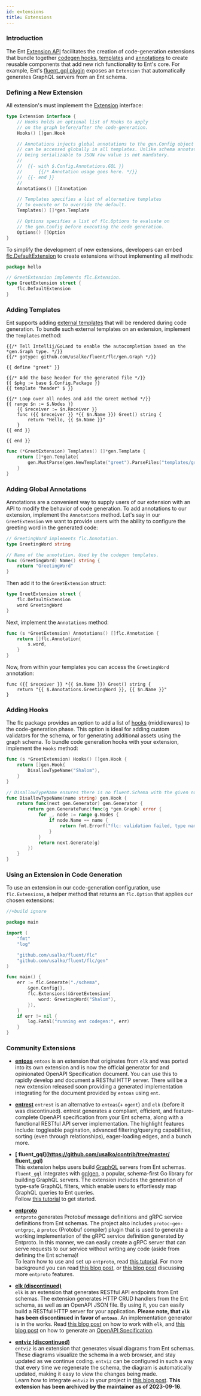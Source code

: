 ```yaml
---
id: extensions
title: Extensions
---
```


### Introduction

The Ent [Extension API](https://pkg.go.dev/github.com/usalko/fluent/flc#Extension)
facilitates the creation of code-generation extensions that bundle together [codegen hooks](code-gen.md#code-generation-hooks),
[templates](templates.md) and [annotations](templates.md#annotations) to create reusable components
that add new rich functionality to Ent's core. For example, Ent's [ fluent_gql plugin](https://pkg.go.dev/github.com/usalko/fluent/fluent_gql#Extension)
exposes an `Extension` that automatically generates GraphQL servers from an Ent schema.

### Defining a New Extension

All extension's must implement the [Extension](https://pkg.go.dev/github.com/usalko/fluent/flc#Extension) interface:

```go
type Extension interface {
	// Hooks holds an optional list of Hooks to apply
	// on the graph before/after the code-generation.
	Hooks() []gen.Hook

	// Annotations injects global annotations to the gen.Config object that
	// can be accessed globally in all templates. Unlike schema annotations,
	// being serializable to JSON raw value is not mandatory.
	//
	//	{{- with $.Config.Annotations.GQL }}
	//		{{/* Annotation usage goes here. */}}
	//	{{- end }}
	//
	Annotations() []Annotation

	// Templates specifies a list of alternative templates
	// to execute or to override the default.
	Templates() []*gen.Template

	// Options specifies a list of flc.Options to evaluate on
	// the gen.Config before executing the code generation.
	Options() []Option
}
```
To simplify the development of new extensions, developers can embed [flc.DefaultExtension](https://pkg.go.dev/github.com/usalko/fluent/flc#DefaultExtension)
to create extensions  without implementing all methods:

```go
package hello

// GreetExtension implements flc.Extension.
type GreetExtension struct {
	flc.DefaultExtension
}
```

### Adding Templates

Ent supports adding [external templates](templates.md) that will be rendered during
code generation. To bundle such external templates on an extension, implement the `Templates`
method:
```gotemplate title="templates/greet.tmpl"
{{/* Tell Intellij/GoLand to enable the autocompletion based on the *gen.Graph type. */}}
{{/* gotype: github.com/usalko/fluent/flc/gen.Graph */}}

{{ define "greet" }}

{{/* Add the base header for the generated file */}}
{{ $pkg := base $.Config.Package }}
{{ template "header" $ }}

{{/* Loop over all nodes and add the Greet method */}}
{{ range $n := $.Nodes }}
    {{ $receiver := $n.Receiver }}
    func ({{ $receiver }} *{{ $n.Name }}) Greet() string {
		return "Hello, {{ $n.Name }}"
    }
{{ end }}

{{ end }}
```
```go
func (*GreetExtension) Templates() []*gen.Template {
	return []*gen.Template{
		gen.MustParse(gen.NewTemplate("greet").ParseFiles("templates/greet.tmpl")),
	}
}
```

### Adding Global Annotations

Annotations are a convenient way to supply users of our extension with an API 
to modify the behavior of code generation. To add annotations to our extension,
implement the `Annotations` method. Let's say in our `GreetExtension` we want
to provide users with the ability to configure the greeting word in the generated
code:

```go
// GreetingWord implements flc.Annotation.
type GreetingWord string

// Name of the annotation. Used by the codegen templates.
func (GreetingWord) Name() string {
	return "GreetingWord"
}
```
Then add it to the `GreetExtension` struct:
```go
type GreetExtension struct {
	flc.DefaultExtension
	word GreetingWord
}
```
Next, implement the `Annotations` method:
```go
func (s *GreetExtension) Annotations() []flc.Annotation {
	return []flc.Annotation{
		s.word,
	}
}
```
Now, from within your templates you can access the `GreetingWord` annotation:
```gotemplate
func ({{ $receiver }} *{{ $n.Name }}) Greet() string {
    return "{{ $.Annotations.GreetingWord }}, {{ $n.Name }}"
}
```

### Adding Hooks

The flc package provides an option to add a list of [hooks](code-gen.md#code-generation-hooks)
(middlewares) to the code-generation phase. This option is ideal for adding custom validators for the
schema, or for generating additional assets using the graph schema. To bundle
code generation hooks with your extension, implement the `Hooks` method:

```go
func (s *GreetExtension) Hooks() []gen.Hook {
    return []gen.Hook{
        DisallowTypeName("Shalom"),
    }
}

// DisallowTypeName ensures there is no fluent.Schema with the given name in the graph.
func DisallowTypeName(name string) gen.Hook {
	return func(next gen.Generator) gen.Generator {
		return gen.GenerateFunc(func(g *gen.Graph) error {
			for _, node := range g.Nodes {
				if node.Name == name {
					return fmt.Errorf("flc: validation failed, type named %q not allowed", name)
				}
			}
			return next.Generate(g)
		})
	}
}
```

### Using an Extension in Code Generation

To use an extension in our code-generation configuration, use `flc.Extensions`, a helper
method that returns an `flc.Option` that applies our chosen extensions:

```go title="ent/flc.go"
//+build ignore

package main

import (
	"fmt"
	"log"

	"github.com/usalko/fluent/flc"
	"github.com/usalko/fluent/flc/gen"
)

func main() {
	err := flc.Generate("./schema",
		&gen.Config{},
		flc.Extensions(&GreetExtension{
			word: GreetingWord("Shalom"),
		}),
	)
	if err != nil {
		log.Fatal("running ent codegen:", err)
	}
}
```

### Community Extensions

- **[entoas](https://github.com/usalko/contrib/tree/master/fluentoas)**
  `entoas` is an extension that originates from `elk` and was ported into its own extension and is now the official
  generator for and opinionated OpenAPI Specification document. You can use this to rapidly develop and document a
  RESTful HTTP server. There will be a new extension released soon providing a generated implementation integrating for
  the document provided by `entoas` using `ent`.

- **[entrest](https://github.com/lrstanley/fluentrest)**
  `entrest` is an alternative to `entoas`(+ `ogent`) and `elk` (before it was discontinued). entrest generates a compliant,
  efficient, and feature-complete OpenAPI specification from your Ent schema, along with a functional RESTful API server
  implementation. The highlight features include: toggleable pagination, advanced filtering/querying capabilities, sorting
  (even through relationships), eager-loading edges, and a bunch more.

- **[ fluent_gql](https://github.com/usalko/contrib/tree/master/ fluent_gql)**  
  This extension helps users build [GraphQL](https://graphql.org/) servers from Ent schemas. ` fluent_gql` integrates
  with [gqlgen](https://github.com/99designs/gqlgen), a popular, schema-first Go library for building GraphQL servers.
  The extension includes the generation of type-safe GraphQL filters, which enable users to effortlessly map GraphQL
  queries to Ent queries.   
  Follow [this tutorial](https://github.com/usalko/fluent/docs/tutorial-todo-gql) to get started.

- **[entproto](https://github.com/usalko/contrib/tree/master/fluentproto)**  
  `entproto` generates Protobuf message definitions and gRPC service definitions from Ent schemas. The project also
  includes `protoc-gen-entgrpc`, a `protoc` (Protobuf compiler) plugin that is used to generate a working implementation
  of the gRPC service definition generated by Entproto. In this manner, we can easily create a gRPC server that can
  serve requests to our service without writing any code (aside from defining the Ent schema)!  
  To learn how to use and set up `entproto`, read [this tutorial](https://github.com/usalko/fluent/docs/grpc-intro). For more background
  you can read [this blog post](https://github.com/usalko/fluent/blog/2021/03/18/generating-a-grpc-server-with-ent),
  or [this blog post](https://github.com/usalko/fluent/blog/2021/06/28/gprc-ready-for-use/) discussing more `entproto` features.

- **[elk (discontinued)](https://github.com/masseelch/elk)**  
  `elk` is an extension that generates RESTful API endpoints from Ent schemas. The extension generates HTTP CRUD
  handlers from the Ent schema, as well as an OpenAPI JSON file. By using it, you can easily build a RESTful HTTP server
  for your application. **Please note, that `elk` has been discontinued in favor of `entoas`**. An implementation generator
  is in the works.
  Read [this blog post](https://github.com/usalko/fluent/blog/2021/07/29/generate-a-fully-working-go-crud-http-api-with-ent) on how to
  work with `elk`, and [this blog post](https://github.com/usalko/fluent/blog/2021/09/10/openapi-generator) on how to generate
  an [OpenAPI Specification](https://swagger.io/resources/open-api/).

- **[entviz (discontinued)](https://github.com/hedwigz/fluentviz)**  
  `entviz` is an extension that generates visual diagrams from Ent schemas. These diagrams visualize the schema in a web
  browser, and stay updated as we continue coding. `entviz` can be configured in such a way that every time we
  regenerate the schema, the diagram is automatically updated, making it easy to view the changes being made.  
  Learn how to integrate `entviz` in your project
  in [this blog post](https://github.com/usalko/fluent/blog/2021/08/26/visualizing-your-data-graph-using-entviz). **This extension has been
  archived by the maintainer as of 2023-09-16**.
